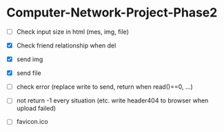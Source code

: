 # Computer-Network-Project-Phase2

- [ ] Check input size in html (mes, img, file)

- [x] Check friend relationship when del

- [x] send img

- [x] send file

- [ ] check error (replace write to send, return when read()==0, ...)

- [ ] not return -1 every situation (etc. write header404 to browser when upload failed)

- [ ] favicon.ico
